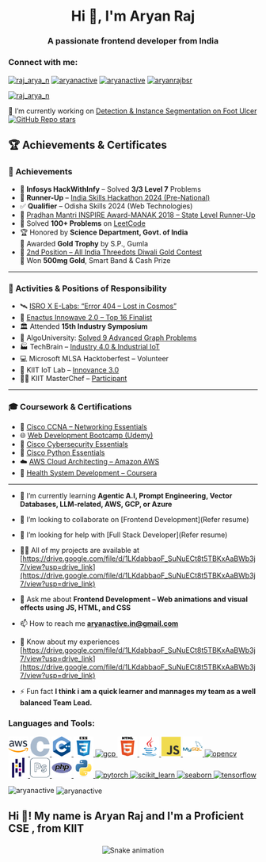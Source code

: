 <h1 align="center">Hi 👋, I'm Aryan Raj</h1>
<h3 align="center">A passionate frontend developer from India</h3>

<h3 align="left">Connect with me:</h3>
<p align="left">
<a href="https://twitter.com/raj_arya_n" target="blank"><img align="center" src="https://raw.githubusercontent.com/rahuldkjain/github-profile-readme-generator/master/src/images/icons/Social/twitter.svg" alt="raj_arya_n" height="30" width="40" /></a>
<a href="https://linkedin.com/in/aryanactive" target="blank"><img align="center" src="https://raw.githubusercontent.com/rahuldkjain/github-profile-readme-generator/master/src/images/icons/Social/linked-in-alt.svg" alt="aryanactive" height="30" width="40" /></a>
<a href="https://fb.com/aryanactive" target="blank"><img align="center" src="https://raw.githubusercontent.com/rahuldkjain/github-profile-readme-generator/master/src/images/icons/Social/facebook.svg" alt="aryanactive" height="30" width="40" /></a>
<a href="https://instagram.com/aryanrajbsr" target="blank"><img align="center" src="https://raw.githubusercontent.com/rahuldkjain/github-profile-readme-generator/master/src/images/icons/Social/instagram.svg" alt="aryanrajbsr" height="30" width="40" /></a>
</p>

<p align="left">
  <a href="https://twitter.com/raj_arya_n" target="blank">
    <img src="https://img.shields.io/twitter/follow/raj_arya_n?logo=twitter&style=for-the-badge" alt="raj_arya_n" />
  </a>
</p>

 🔭 I’m currently working on [Detection & Instance Segmentation on Foot Ulcer](https://github.com/aryanactive/Instance_segmentation)
[![GitHub Repo stars](https://img.shields.io/github/stars/aryanactive/Instance_segmentation?style=social)](https://github.com/aryanactive/Instance_segmentation)

## 🏆 Achievements & Certificates

### 🔹 Achievements
- 🧠 **Infosys HackWithInfy** – Solved **3/3 Level 7** Problems  
- 🥈 **Runner-Up** – [India Skills Hackathon 2024 (Pre-National)](https://www.linkedin.com/posts/aryanactive_indiaskills-statelevel-aryanactive-activity-7188156758324834304-kRJl?utm_source=share&utm_medium=member_desktop&rcm=ACoAADakyPkBmR0jQ-8puQbgBJ0zXzVlj1wNq7Y)
- ✅ **Qualifier** – Odisha Skills 2024 (Web Technologies)  
- 🏅 [Pradhan Mantri INSPIRE Award-MANAK 2018 – State Level Runner-Up](https://example.com/inspire-award-cert)  
- 🔢 Solved **100+ Problems** on [LeetCode](https://leetcode.com/u/aryanactive/)  
- 🏆 Honored by **Science Department, Govt. of India**  
  🥇 Awarded **Gold Trophy** by S.P., Gumla  
- 🥈 [2nd Position – All India Threedots Diwali Gold Contest](https://example.com/threedots-cert)  
  🎁 Won **500mg Gold**, Smart Band & Cash Prize  

---

### 🔹 Activities & Positions of Responsibility
- 🛰️ [ISRO X E-Labs: “Error 404 – Lost in Cosmos”](https://drive.google.com/file/d/1aMMq_vf9k7ZNyaKakgT7rznJL_M3ppi2/view?usp=sharing)  
- 🧪 [Enactus Innowave 2.0 – Top 16 Finalist](https://drive.google.com/file/d/1H5AceFQywAmi_ncNOMMnwJPjxnvJOWzr/view?usp=sharing)  
- 🏛️ Attended **15th Industry Symposium**  
- 🔗 AlgoUniversity: [Solved 9 Advanced Graph Problems](https://drive.google.com/file/d/1XymqNbdRPBtjmvdv46PI_3l-KWtN2azO/view?usp=sharing)  
- 🏭 TechBrain – [Industry 4.0 & Industrial IoT](https://drive.google.com/file/d/1Bv8wX48EFmWGUghhMaQ7wVPhW4qQ4Hi0/view?usp=sharing)  
- 💻 Microsoft MLSA Hacktoberfest – Volunteer  
- 🔬 KIIT IoT Lab – [Innovance 3.0](https://drive.google.com/file/d/13os7_gUbqGxFpFm-pVG9Xlc4ZfM6Ig-7/view?usp=sharing)  
- 👨‍🍳 KIIT MasterChef – [Participant](https://drive.google.com/file/d/1UUT6iPjqvjdZb_nW55JaXuBAz-X22b5o/view?usp=sharing) 

---

### 🎓 Coursework & Certifications
- 📡 [Cisco CCNA – Networking Essentials](https://drive.google.com/file/d/1TF3hCwu_aaLMB1zexIipaSnJ1Nc7Q4pj/view?usp=sharing)  
- 🌐 [Web Development Bootcamp (Udemy)](https://example.com/web-dev-cert)  
- 🔐 [Cisco Cybersecurity Essentials](https://drive.google.com/file/d/1PcRdreiWbblcYcZyKwAP7K7s_P9kybDR/view?usp=sharing)  
- 🐍 [Cisco Python Essentials](https://drive.google.com/file/d/1weiKi7kAdSd1q_rTP_hYjn-mlgqR-fEj/view?usp=sharing)  
- ☁️ [AWS Cloud Architecting – Amazon AWS](https://example.com/aws-cert)  
- 🏥 [Health System Development – Coursera](https://drive.google.com/file/d/1MR6G_RlT3OUk1MeafA3rRMVYaiDXI1Ur/view?usp=sharing)

---

- 🌱 I’m currently learning **Agentic A.I, Prompt Engineering, Vector Databases, LLM-related, AWS, GCP, or Azure**

- 👯 I’m looking to collaborate on [Frontend Development](Refer resume)

- 🤝 I’m looking for help with [Full Stack Developer](Refer resume)

- 👨‍💻 All of my projects are available at [https://drive.google.com/file/d/1LKdabbaoF_SuNuECt8t5TBKxAaBWb3j7/view?usp=drive_link](https://drive.google.com/file/d/1LKdabbaoF_SuNuECt8t5TBKxAaBWb3j7/view?usp=drive_link)

- 💬 Ask me about **Frontend Development – Web animations and visual effects using JS, HTML, and CSS**

- 📫 How to reach me **aryanactive.in@gmail.com**

- 📄 Know about my experiences [https://drive.google.com/file/d/1LKdabbaoF_SuNuECt8t5TBKxAaBWb3j7/view?usp=drive_link](https://drive.google.com/file/d/1LKdabbaoF_SuNuECt8t5TBKxAaBWb3j7/view?usp=drive_link)

- ⚡ Fun fact **I think i am a quick learner and mannages my team as a well balanced Team Lead.**


<h3 align="left">Languages and Tools:</h3>
<p align="left"> <a href="https://aws.amazon.com" target="_blank" rel="noreferrer"> <img src="https://raw.githubusercontent.com/devicons/devicon/master/icons/amazonwebservices/amazonwebservices-original-wordmark.svg" alt="aws" width="40" height="40"/> </a> <a href="https://www.cprogramming.com/" target="_blank" rel="noreferrer"> <img src="https://raw.githubusercontent.com/devicons/devicon/master/icons/c/c-original.svg" alt="c" width="40" height="40"/> </a> <a href="https://www.w3schools.com/cpp/" target="_blank" rel="noreferrer"> <img src="https://raw.githubusercontent.com/devicons/devicon/master/icons/cplusplus/cplusplus-original.svg" alt="cplusplus" width="40" height="40"/> </a> <a href="https://www.w3schools.com/css/" target="_blank" rel="noreferrer"> <img src="https://raw.githubusercontent.com/devicons/devicon/master/icons/css3/css3-original-wordmark.svg" alt="css3" width="40" height="40"/> </a> <a href="https://cloud.google.com" target="_blank" rel="noreferrer"> <img src="https://www.vectorlogo.zone/logos/google_cloud/google_cloud-icon.svg" alt="gcp" width="40" height="40"/> </a> <a href="https://www.w3.org/html/" target="_blank" rel="noreferrer"> <img src="https://raw.githubusercontent.com/devicons/devicon/master/icons/html5/html5-original-wordmark.svg" alt="html5" width="40" height="40"/> </a> <a href="https://www.java.com" target="_blank" rel="noreferrer"> <img src="https://raw.githubusercontent.com/devicons/devicon/master/icons/java/java-original.svg" alt="java" width="40" height="40"/> </a> <a href="https://developer.mozilla.org/en-US/docs/Web/JavaScript" target="_blank" rel="noreferrer"> <img src="https://raw.githubusercontent.com/devicons/devicon/master/icons/javascript/javascript-original.svg" alt="javascript" width="40" height="40"/> </a> <a href="https://www.mysql.com/" target="_blank" rel="noreferrer"> <img src="https://raw.githubusercontent.com/devicons/devicon/master/icons/mysql/mysql-original-wordmark.svg" alt="mysql" width="40" height="40"/> </a> <a href="https://opencv.org/" target="_blank" rel="noreferrer"> <img src="https://www.vectorlogo.zone/logos/opencv/opencv-icon.svg" alt="opencv" width="40" height="40"/> </a> <a href="https://pandas.pydata.org/" target="_blank" rel="noreferrer"> <img src="https://raw.githubusercontent.com/devicons/devicon/2ae2a900d2f041da66e950e4d48052658d850630/icons/pandas/pandas-original.svg" alt="pandas" width="40" height="40"/> </a> <a href="https://www.photoshop.com/en" target="_blank" rel="noreferrer"> <img src="https://raw.githubusercontent.com/devicons/devicon/master/icons/photoshop/photoshop-line.svg" alt="photoshop" width="40" height="40"/> </a> <a href="https://www.php.net" target="_blank" rel="noreferrer"> <img src="https://raw.githubusercontent.com/devicons/devicon/master/icons/php/php-original.svg" alt="php" width="40" height="40"/> </a> <a href="https://www.python.org" target="_blank" rel="noreferrer"> <img src="https://raw.githubusercontent.com/devicons/devicon/master/icons/python/python-original.svg" alt="python" width="40" height="40"/> </a> <a href="https://pytorch.org/" target="_blank" rel="noreferrer"> <img src="https://www.vectorlogo.zone/logos/pytorch/pytorch-icon.svg" alt="pytorch" width="40" height="40"/> </a> <a href="https://scikit-learn.org/" target="_blank" rel="noreferrer"> <img src="https://upload.wikimedia.org/wikipedia/commons/0/05/Scikit_learn_logo_small.svg" alt="scikit_learn" width="40" height="40"/> </a> <a href="https://seaborn.pydata.org/" target="_blank" rel="noreferrer"> <img src="https://seaborn.pydata.org/_images/logo-mark-lightbg.svg" alt="seaborn" width="40" height="40"/> </a> <a href="https://www.tensorflow.org" target="_blank" rel="noreferrer"> <img src="https://www.vectorlogo.zone/logos/tensorflow/tensorflow-icon.svg" alt="tensorflow" width="40" height="40"/> </a> </p>

<p><img align="left" src="https://github-readme-stats.vercel.app/api/top-langs?username=aryanactive&show_icons=true&locale=en&layout=compact" alt="aryanactive" /></p>

<p>&nbsp;<img align="center" src="https://github-readme-stats.vercel.app/api?username=aryanactive&show_icons=true&locale=en" alt="aryanactive" /></p>


<h2 align="left">Hi 👋! My name is Aryan Raj and I'm a Proficient CSE , from KIIT</h2>

###


###

<!-- Snake Game Repo View -->

<div align="center">
  <img src="https://profile-readme-generator.com/assets/snake.svg" alt="Snake animation" />
</div>

###
